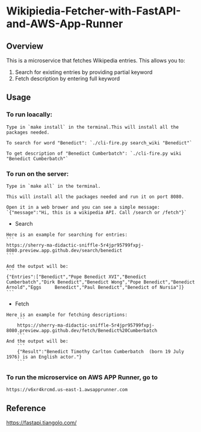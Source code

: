 # Wikipiedia-Fetcher-with-FastAPI-and-AWS-App-Runner

## Overview

This is a microservice that fetches Wikipedia entries. This allows you to:
1. Search for existing entries by providing partial keyword
2. Fetch description by entering full keyword

## Usage
### To run loacally:
    
    Type in `make install` in the terminal.This will install all the packages needed.
    
    To search for word "Benedict": `./cli-fire.py search_wiki "Benedict"`
    
    To get description of "Benedict Cumberbatch": `./cli-fire.py wiki "Benedict Cumberbatch"`
    
    
### To run on the server:
    
    Type in `make all` in the terminal.
    
    This will install all the packages needed and run it on port 8080.
    
    Open it in a web brower and you can see a simple message:
    `{"message":"Hi, this is a wikipedia API. Call /search or /fetch"}`
   
   - Search
    
    Here is an example for searching for entries:
    ```
    https://sherry-ma-didactic-sniffle-5r4jpr95799fxpj-8080.preview.app.github.dev/search/benedict
    ```
    
    And the output will be:
    ```
    {"Entries":["Benedict","Pope Benedict XVI","Benedict Cumberbatch","Dirk Benedict","Benedict Wong","Pope Benedict","Benedict Arnold","Eggs     Benedict","Paul Benedict","Benedict of Nursia"]}
    ```
   - Fetch

    Here is an example for fetching descriptions:
        ```
        https://sherry-ma-didactic-sniffle-5r4jpr95799fxpj-8080.preview.app.github.dev/fetch/Benedict%20Cumberbatch
        ```
    And the output will be:
        ```
        {"Result":"Benedict Timothy Carlton Cumberbatch  (born 19 July 1976) is an English actor."}
        ```

### To run the microservice on AWS APP Runner, go to
    
    https://v6xr4krcmd.us-east-1.awsapprunner.com 




## Reference

https://fastapi.tiangolo.com/

